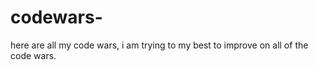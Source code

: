 # codewars-
here are all my code wars, i am  trying to my best to improve on all of the code wars. 
